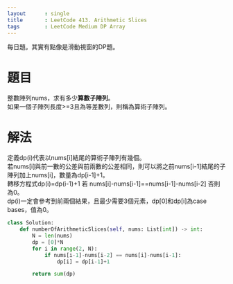 ```yaml
---
layout      : single
title       : LeetCode 413. Arithmetic Slices
tags 		: LeetCode Medium DP Array
---
```

每日題。其實有點像是滑動視窗的DP題。 

# 題目
整數陣列nums，求有多少**算數子陣列**。  
如果一個子陣列長度>=3且為等差數列，則稱為算術子陣列。

# 解法
定義dp(i)代表以nums[i]結尾的算術子陣列有幾個。  
若nums[i]與前一數的公差與前兩數的公差相同，則可以將之前nums[i-1]結尾的子陣列加上nums[i]，數量為dp[i-1]+1。  
轉移方程式dp(i)=dp(i-1)+1 若 nums[i]-nums[i-1]==nums[i-1]-nums[i-2] 否則為0。  
dp(i)一定會參考到前兩個結果，且最少需要3個元素，dp[0]和dp[i]為case bases，值為0。

```python
class Solution:
    def numberOfArithmeticSlices(self, nums: List[int]) -> int:
        N = len(nums)
        dp = [0]*N
        for i in range(2, N):
            if nums[i-1]-nums[i-2] == nums[i]-nums[i-1]:
                dp[i] = dp[i-1]+1

        return sum(dp)
```
